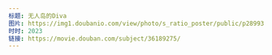 ```yaml
---
标题: 无人岛的Diva
图片: https://img1.doubanio.com/view/photo/s_ratio_poster/public/p2899377989.webp
时时: 2023
链接: https://movie.douban.com/subject/36189275/
---
```

